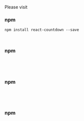 Please visit

### npm

```
npm install react-countdown --save



```

### npm

```




```

### npm

```




```

### npm

```




```
